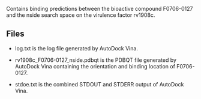 Contains binding predictions between the bioactive compound F0706-0127 and the nside search space on the virulence factor rv1908c.

## Files

- log.txt is the log file generated by AutoDock Vina.

- rv1908c_F0706-0127_nside.pdbqt is the PDBQT file generated by AutoDock Vina containing the orientation and binding location of F0706-0127.

- stdoe.txt is the combined STDOUT and STDERR output of AutoDock Vina.

